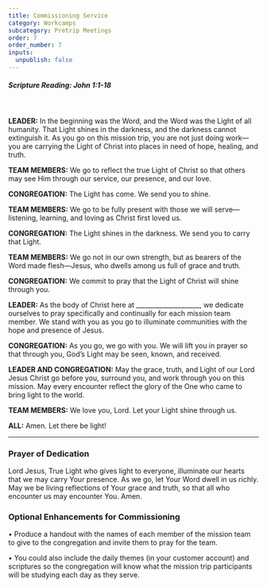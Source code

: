 ```yaml
---
title: Commissioning Service
category: Workcamps
subcategory: Pretrip Meetings
order: 7
order_number: 7
inputs:
  unpublish: false
---
```

##### **Scripture Reading: John 1:1-18**

&nbsp;

**LEADER:** In the beginning was the Word, and the Word was the Light of all humanity. That Light shines in the darkness, and the darkness cannot extinguish it. As you go on this mission trip, you are not just doing work—you are carrying the Light of Christ into places in need of hope, healing, and truth.

**TEAM MEMBERS:** We go to reflect the true Light of Christ so that others may see Him through our service, our presence, and our love.

**CONGREGATION:** The Light has come. We send you to shine.

**TEAM MEMBERS:** We go to be fully present with those we will serve—listening, learning, and loving as Christ first loved us.

**CONGREGATION:** The Light shines in the darkness. We send you to carry that Light.

**TEAM MEMBERS:** We go not in our own strength, but as bearers of the Word made flesh—Jesus, who dwells among us full of grace and truth.

**CONGREGATION:** We commit to pray that the Light of Christ will shine through you.

**LEADER:** As the body of Christ here at \_\_\_\_\_\_\_\_\_\_\_\_\_\_\_\_\_\_\_\_, we dedicate ourselves to pray specifically and continually for each mission team member. We stand with you as you go to illuminate communities with the hope and presence of Jesus.

**CONGREGATION:** As you go, we go with you. We will lift you in prayer so that through you, God’s Light may be seen, known, and received.

**LEADER AND CONGREGATION:** May the grace, truth, and Light of our Lord Jesus Christ go before you, surround you, and work through you on this mission. May every encounter reflect the glory of the One who came to bring light to the world.

**TEAM MEMBERS:** We love you, Lord. Let your Light shine through us.

**ALL:** Amen. Let there be light!

---

### **Prayer of Dedication**

Lord Jesus, True Light who gives light to everyone, illuminate our hearts that we may carry Your presence. As we go, let Your Word dwell in us richly. May we be living reflections of Your grace and truth, so that all who encounter us may encounter You. Amen.

### **Optional Enhancements for Commissioning**

• Produce a handout with the names of each member of the mission team to give to the congregation and invite them to pray for the team.

• You could also include the daily themes (in your customer account) and scriptures so the congregation will know what the mission trip participants will be studying each day as they serve.

&nbsp;